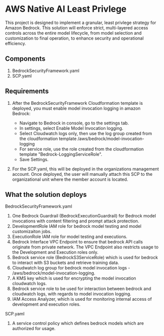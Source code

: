# AWS Native AI Least Privlege
This project is designed to implement a granular, least privlege strategy for Amazon Bedrock. This solution will enforce strict, multi-layered access controls across the entire model lifecycle, from model selection and customization to final operation, to enhance security and operational efficiency.

## Components
1. BedrockSecurityFramework.yaml
2. SCP.yaml

## Requirements

1. After the BedrockSecurityFramework Cloudformation template is deployed, you must enable model invocation logging in amazon Bedrock:
    - Navigate to Bedrock in console, go to the settings tab.
    - In settings, select Enable Model Invocation logging.
    - Select Cloudwatch logs only, then use the log group created from the cloudformation template /aws/bedrock/model-invocation-logging
    - For service role, use the role created from the cloudformation template "Bedrock-LoggingServiceRole".
    - Save Settings.

2. For the SCP.yaml, this will be deployed in the organizations management account. Once deployed, the user will manually attach this SCP to the organizational unit where the member account is located.

## What the solution deploys

BedrockSecurityFramework.yaml
1. One Bedrock Guardrail (BedrockExecutionGuardrail) for Bedrock model invocations with content filtering and prompt attack protection.
2. DevelopmentRole IAM role for bedrock model testing and model customizaiton jobs.
3. ExecutionRole IAM role for model testing and executions.
4. Bedrock Interface VPC Endpoint to ensure that bedrock API calls originate from private network. The VPC Endpoint also restricts usage to the Development and Execution roles only.
5. Bedrock service role (BedrockS3ServiceRole) which is used for bedrock to interact with S3 buckets and retrieve training data.
6. Cloudwatch log group for bedrock model invocation logs - /aws/bedrock/model-invocation-logging.
7. A KMS key which is used for encrypting the model invocation cloudwatch logs.
8. Bedrock service role to be used for interaction between bedrock and cloudwatch logs, with regards to model invocation logging.
9. IAM Access Analyzer, which is used for monitoring internal access of development and execution roles.

SCP.yaml
1. A service control policy which defines bedrock models which are authorized for usage.
